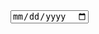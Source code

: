 <!DOCTYPE html>
<html>
  <head>
    <meta charset="utf-8">
    <meta name="viewport" content="width=device-width">
    <title>SelectBox Multiple Option Sort</title>
  </head>
  <body>
    <script src="https://choiinh.github.io/Project.github.io/"></script>
    <from>
      <input type='date' id='currentDate'/>
    </from>
    <script>
      document.getElementById('currentDate').value = new Date().toISOString().substring(0, 10);;
    </script>
  </body>
    
</html>
